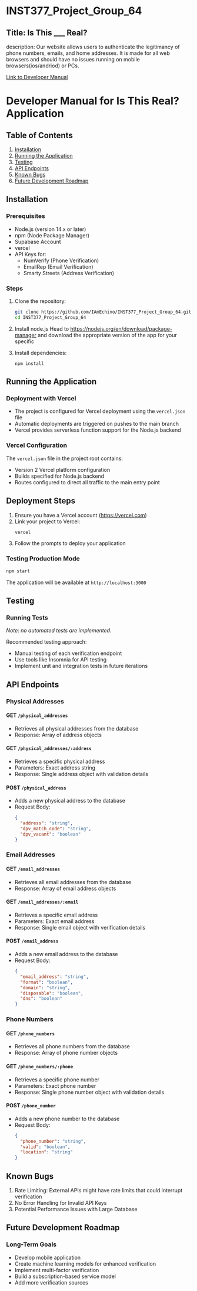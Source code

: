 # INST377_Project_Group_64

## Title: Is This ___ Real?

description: Our website allows users to authenticate the legitimancy of phone numbers, emails, and home addresses. It is made for all web browsers and should have no issues running on mobile browsers(ios/andriod) or PCs.

[Link to Developer Manual](#developer-manual-for-is-this-real-application)








# Developer Manual for Is This Real? Application

## Table of Contents
1. [Installation](#installation)
2. [Running the Application](#running-the-application)
3. [Testing](#testing)
4. [API Endpoints](#api-endpoints)
5. [Known Bugs](#known-bugs)
6. [Future Development Roadmap](#future-development-roadmap)

## Installation

### Prerequisites
- Node.js (version 14.x or later)
- npm (Node Package Manager)
- Supabase Account
- vercel 
- API Keys for:
  - NumVerify (Phone Verification)
  - EmailRep (Email Verification)
  - Smarty Streets (Address Verification)

### Steps
1. Clone the repository:
   ```bash
   git clone https://github.com/IAmEchino/INST377_Project_Group_64.git
   cd INST377_Project_Group_64
   ```

2. Install node.js
    Head to https://nodejs.org/en/download/package-manager and download the
    appropriate version of the app for your specific

2. Install dependencies:
   ```bash/zsh
   npm install
   ```

## Running the Application

### Deployment with Vercel
- The project is configured for Vercel deployment using the `vercel.json` file
- Automatic deployments are triggered on pushes to the main branch
- Vercel provides serverless function support for the Node.js backend


### Vercel Configuration
The `vercel.json` file in the project root contains:
- Version 2 Vercel platform configuration
- Builds specified for Node.js backend
- Routes configured to direct all traffic to the main entry point

## Deployment Steps
1. Ensure you have a Vercel account (https://vercel.com)
2. Link your project to Vercel:
   ```bash
   vercel
   ```
3. Follow the prompts to deploy your application

### Testing Production Mode
```bash
npm start
```

The application will be available at `http://localhost:3000`

## Testing

### Running Tests
*Note: no automated tests are implemented.*

Recommended testing approach:
- Manual testing of each verification endpoint
- Use tools like Insomnia for API testing
- Implement unit and integration tests in future iterations

## API Endpoints

### Physical Addresses

#### GET `/physical_addresses`
- Retrieves all physical addresses from the database
- Response: Array of address objects

#### GET `/physical_addresses/:address`
- Retrieves a specific physical address
- Parameters: Exact address string
- Response: Single address object with validation details

#### POST `/physical_address`
- Adds a new physical address to the database
- Request Body:
  ```json
  {
    "address": "string",
    "dpv_match_code": "string",
    "dpv_vacant": "boolean"
  }
  ```

### Email Addresses

#### GET `/email_addresses`
- Retrieves all email addresses from the database
- Response: Array of email address objects

#### GET `/email_addresses/:email`
- Retrieves a specific email address
- Parameters: Exact email address
- Response: Single email object with verification details

#### POST `/email_address`
- Adds a new email address to the database
- Request Body:
  ```json
  {
    "email_address": "string",
    "format": "boolean",
    "domain": "string",
    "disposable": "boolean",
    "dns": "boolean"
  }
  ```

### Phone Numbers

#### GET `/phone_numbers`
- Retrieves all phone numbers from the database
- Response: Array of phone number objects

#### GET `/phone_numbers/:phone`
- Retrieves a specific phone number
- Parameters: Exact phone number
- Response: Single phone number object with validation details

#### POST `/phone_number`
- Adds a new phone number to the database
- Request Body:
  ```json
  {
    "phone_number": "string",
    "valid": "boolean",
    "location": "string"
  }
  ```

## Known Bugs

1. Rate Limiting: External APIs might have rate limits that could interrupt verification
2. No Error Handling for Invalid API Keys
3. Potential Performance Issues with Large Database

## Future Development Roadmap

### Long-Term Goals
- Develop mobile application
- Create machine learning models for enhanced verification
- Implement multi-factor verification
- Build a subscription-based service model
- Add more verification sources